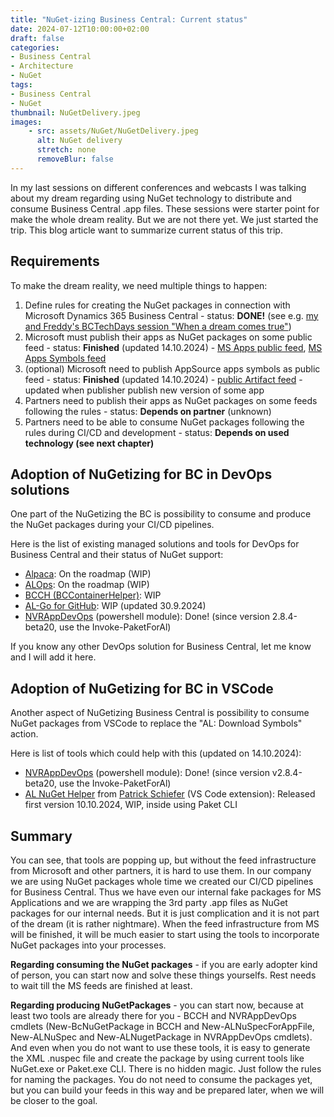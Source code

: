 ```yaml
---
title: "NuGet-izing Business Central: Current status"
date: 2024-07-12T10:00:00+02:00
draft: false
categories:
- Business Central
- Architecture
- NuGet
tags:
- Business Central
- NuGet
thumbnail: NuGetDelivery.jpeg
images: 
    - src: assets/NuGet/NuGetDelivery.jpeg
      alt: NuGet delivery
      stretch: none
      removeBlur: false
---
```

In my last sessions on different conferences and webcasts I was talking about my dream regarding using NuGet technology to distribute and consume Business Central .app files. These sessions were starter point for make the whole dream reality. But we are not there yet. We just started the trip. This blog article want to summarize current status of this trip.

## Requirements

To make the dream reality, we need multiple things to happen:

1. Define rules for creating the NuGet packages in connection with Microsoft Dynamics 365 Business Central - status: **DONE!** (see e.g. [my and Freddy's BCTechDays session "When a dream comes true"](https://youtu.be/JpmPqDM-hzU?si=FHoHB8qP4bpACzje))
1. Microsoft must publish their apps as NuGet packages on some public feed - status: **Finished** (updated 14.10.2024) - [MS Apps public feed](https://dynamicssmb2.visualstudio.com/DynamicsBCPublicFeeds/_artifacts/feed/MSApps), [MS Apps Symbols feed](https://dynamicssmb2.visualstudio.com/DynamicsBCPublicFeeds/_artifacts/feed/MSSymbols)
1. (optional) Microsoft need to publish AppSource apps symbols as public feed - status: **Finished** (updated 14.10.2024) - [public Artifact feed](https://dynamicssmb2.visualstudio.com/DynamicsBCPublicFeeds/_artifacts/feed/AppSourceSymbols) - updated when publisher publish new version of some app
1. Partners need to publish their apps as NuGet packages on some feeds following the rules - status: **Depends on partner** (unknown)
1. Partners need to be able to consume NuGet packages following the rules during CI/CD and development - status: **Depends on used technology (see next chapter)**

## Adoption of NuGetizing for BC in DevOps solutions

One part of the NuGetizing the BC is possibility to consume and produce the NuGet packages during your CI/CD pipelines.

Here is the list of existing managed solutions and tools for DevOps for Business Central and their status of NuGet support:

- [Alpaca](https://www.cosmoconsult.com/cosmo-alpaca/): On the roadmap (WIP)
- [ALOps](https://alops.be/): On the roadmap (WIP)
- [BCCH (BCContainerHelper)](https://github.com/microsoft/navcontainerhelper): WIP
- [AL-Go for GitHub](https://github.com/microsoft/AL-Go): WIP (updated 30.9.2024)
- [NVRAppDevOps](https://github.com/kine/NVRAppDevOps) (powershell module): Done! (since version 2.8.4-beta20, use the Invoke-PaketForAl)

If you know any other DevOps solution for Business Central, let me know and I will add it here.

## Adoption of NuGetizing for BC in VSCode

Another aspect of NuGetizing Business Central is possibility to consume NuGet packages from VSCode to replace the "AL: Download Symbols" action.

Here is list of tools which could help with this (updated on 14.10.2024):

- [NVRAppDevOps](https://github.com/kine/NVRAppDevOps) (powershell module): Done! (since version v2.8.4-beta20, use the Invoke-PaketForAl)
- [AL NuGet Helper](https://marketplace.visualstudio.com/items?itemName=PatrickSchiefer.al-nuget-helper) from [Patrick Schiefer](https://patrickschiefer.com/) (VS Code extension): Released first version 10.10.2024, WIP, inside using Paket CLI

## Summary

You can see, that tools are popping up, but without the feed infrastructure from Microsoft and other partners, it is hard to use them. In our company we are using NuGet packages whole time we created our CI/CD pipelines for Business Central. Thus we have even our internal fake packages for MS Applications and we are wrapping the 3rd party .app files as NuGet packages for our internal needs. But it is just complication and it is not part of the dream (it is rather nightmare). When the feed infrastructure from MS will be finished, it will be much easier to start using the tools to incorporate NuGet packages into your processes.

**Regarding consuming the NuGet packages** - if you are early adopter kind of person, you can start now and solve these things yourselfs. Rest needs to wait till the MS feeds are finished at least.

**Regarding producing NuGetPackages** - you can start now, because at least two tools are already there for you - BCCH and NVRAppDevOps cmdlets (New-BcNuGetPackage in BCCH and New-ALNuSpecForAppFile, New-ALNuSpec and New-ALNugetPackage in NVRAppDevOps cmdlets). And even when you do not want to use these tools, it is easy to generate the XML .nuspec file and create the package by using current tools like NuGet.exe or Paket.exe CLI. There is no hidden magic. Just follow the rules for naming the packages. You do not need to consume the packages yet, but you can build your feeds in this way and be prepared later, when we will be closer to the goal.
